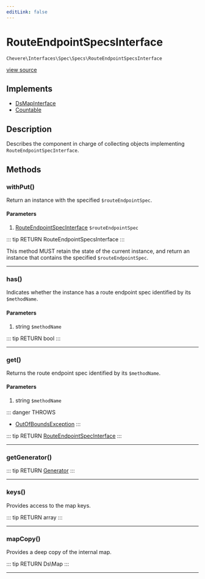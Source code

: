 ```yaml
---
editLink: false
---
```


# RouteEndpointSpecsInterface

`Chevere\Interfaces\Spec\Specs\RouteEndpointSpecsInterface`

[view source](https://github.com/chevere/chevere/blob/master/interfaces/Spec/Specs/RouteEndpointSpecsInterface.php)

## Implements

- [DsMapInterface](../../DataStructures/DsMapInterface.md)
- [Countable](https://www.php.net/manual/class.countable)

## Description

Describes the component in charge of collecting objects implementing `RouteEndpointSpecInterface`.

## Methods

### withPut()

Return an instance with the specified `$routeEndpointSpec`.

#### Parameters

1. [RouteEndpointSpecInterface](./RouteEndpointSpecInterface.md) `$routeEndpointSpec`

::: tip RETURN
RouteEndpointSpecsInterface
:::

This method MUST retain the state of the current instance, and return
an instance that contains the specified `$routeEndpointSpec`.

---

### has()

Indicates whether the instance has a route endpoint spec identified by its `$methodName`.

#### Parameters

1. string `$methodName`

::: tip RETURN
bool
:::

---

### get()

Returns the route endpoint spec identified by its `$methodName`.

#### Parameters

1. string `$methodName`

::: danger THROWS
- [OutOfBoundsException](../../../Exceptions/Core/OutOfBoundsException.md)
:::

::: tip RETURN
[RouteEndpointSpecInterface](./RouteEndpointSpecInterface.md)
:::

---

### getGenerator()

::: tip RETURN
[Generator](https://www.php.net/manual/class.generator)
:::

---

### keys()

Provides access to the map keys.

::: tip RETURN
array
:::

---

### mapCopy()

Provides a deep copy of the internal map.

::: tip RETURN
Ds\Map
:::

---
